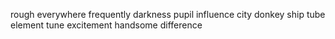 rough everywhere frequently darkness pupil influence city donkey ship tube element tune excitement handsome difference